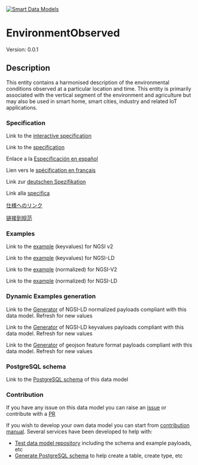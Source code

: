 [![Smart Data Models](https://smartdatamodels.org/wp-content/uploads/2022/01/SmartDataModels_logo.png "Logo")](https://smartdatamodels.org)
# EnvironmentObserved
Version: 0.0.1

## Description 

This entity contains a harmonised description of the environmental conditions observed at a particular location and time. This entity is primarily associated with the vertical segment of the environment and agriculture but may also be used in smart home, smart cities, industry and related IoT applications.
### Specification

Link to the [interactive specification](https://swagger.lab.fiware.org/?url=https://smart-data-models.github.io/dataModel.Environment/EnvironmentObserved/swagger.yaml)

Link to the [specification](https://github.com/smart-data-models/dataModel.Environment/blob/master/EnvironmentObserved/doc/spec.md)

Enlace a la [Especificación en español](https://github.com/smart-data-models/dataModel.Environment/blob/master/EnvironmentObserved/doc/spec_ES.md)

Lien vers le [spécification en français](https://github.com/smart-data-models/dataModel.Environment/blob/master/EnvironmentObserved/doc/spec_FR.md)

Link zur [deutschen Spezifikation](https://github.com/smart-data-models/dataModel.Environment/blob/master/EnvironmentObserved/doc/spec_DE.md)

Link alla [specifica](https://github.com/smart-data-models/dataModel.Environment/blob/master/EnvironmentObserved/doc/spec_IT.md)

[仕様へのリンク](https://github.com/smart-data-models/dataModel.Environment/blob/master/EnvironmentObserved/doc/spec_JA.md)

[链接到规范](https://github.com/smart-data-models/dataModel.Environment/blob/master/EnvironmentObserved/doc/spec_ZH.md)
### Examples

Link to the [example](https://smart-data-models.github.io/dataModel.Environment/EnvironmentObserved/examples/example.json) (keyvalues) for NGSI v2

Link to the [example](https://smart-data-models.github.io/dataModel.Environment/EnvironmentObserved/examples/example.jsonld) (keyvalues) for NGSI-LD

Link to the [example](https://smart-data-models.github.io/dataModel.Environment/EnvironmentObserved/examples/example-normalized.json) (normalized) for NGSI-V2

Link to the [example](https://smart-data-models.github.io/dataModel.Environment/EnvironmentObserved/examples/example-normalized.jsonld) (normalized) for NGSI-LD
### Dynamic Examples generation

Link to the [Generator](https://smartdatamodels.org/extra/ngsi-ld_generator.php?schemaUrl=https://raw.githubusercontent.com/smart-data-models/dataModel.Environment/master/EnvironmentObserved/schema.json&email=info@smartdatamodels.org) of NGSI-LD normalized payloads compliant with this data model. Refresh for new values

Link to the [Generator](https://smartdatamodels.org/extra/ngsi-ld_generator_keyvalues.php?schemaUrl=https://raw.githubusercontent.com/smart-data-models/dataModel.Environment/master/EnvironmentObserved/schema.json&email=info@smartdatamodels.org) of NGSI-LD keyvalues payloads compliant with this data model. Refresh for new values

Link to the [Generator](https://smartdatamodels.org/extra/geojson_features_generator.php?schemaUrl=https://raw.githubusercontent.com/smart-data-models/dataModel.Environment/master/EnvironmentObserved/schema.json&email=info@smartdatamodels.org) of geojson feature format payloads compliant with this data model. Refresh for new values
### PostgreSQL schema

Link to the [PostgreSQL schema](https://smart-data-models.github.io/dataModel.Environment/EnvironmentObserved/schema.sql) of this data model
### Contribution

 If you have any issue on this data model you can raise an [issue](https://github.com/smart-data-models/dataModel.Environment/issues)  or contribute with a [PR](https://github.com/smart-data-models/dataModel.Environment/pulls)

 If you wish to develop your own data model you can start from [contribution manual](https://bit.ly/contribution_manual). Several services have been developed to help with: 
 - [Test data model repository](https://smartdatamodels.org/index.php/data-models-contribution-api/) including the schema and example payloads, etc
 - [Generate PostgreSQL schema](https://smartdatamodels.org/index.php/sql-service/) to help create a table, create type, etc
